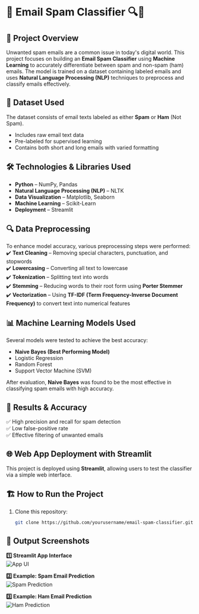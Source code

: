 # 📧 Email Spam Classifier 🔍📨

## 📌 Project Overview
Unwanted spam emails are a common issue in today's digital world. This project focuses on building an **Email Spam Classifier** using **Machine Learning** to accurately differentiate between spam and non-spam (ham) emails. The model is trained on a dataset containing labeled emails and uses **Natural Language Processing (NLP)** techniques to preprocess and classify emails effectively.  

## 📂 Dataset Used
The dataset consists of email texts labeled as either **Spam** or **Ham** (Not Spam).  
- Includes raw email text data  
- Pre-labeled for supervised learning  
- Contains both short and long emails with varied formatting  

## 🛠️ Technologies & Libraries Used
- **Python** – NumPy, Pandas  
- **Natural Language Processing (NLP)** – NLTK  
- **Data Visualization** – Matplotlib, Seaborn  
- **Machine Learning** – Scikit-Learn  
- **Deployment** – Streamlit  

## 🔍 Data Preprocessing
To enhance model accuracy, various preprocessing steps were performed:  
✔️ **Text Cleaning** – Removing special characters, punctuation, and stopwords  
✔️ **Lowercasing** – Converting all text to lowercase  
✔️ **Tokenization** – Splitting text into words  
✔️ **Stemming** – Reducing words to their root form using **Porter Stemmer**  
✔️ **Vectorization** – Using **TF-IDF (Term Frequency-Inverse Document Frequency)** to convert text into numerical features  

## 📊 Machine Learning Models Used
Several models were tested to achieve the best accuracy:  
- **Naive Bayes (Best Performing Model)**  
- Logistic Regression  
- Random Forest  
- Support Vector Machine (SVM)  

After evaluation, **Naive Bayes** was found to be the most effective in classifying spam emails with high accuracy.  

## 🚀 Results & Accuracy
✅ High precision and recall for spam detection  
✅ Low false-positive rate  
✅ Effective filtering of unwanted emails  

## 🌐 Web App Deployment with Streamlit  
This project is deployed using **Streamlit**, allowing users to test the classifier via a simple web interface.  

## 🏗️ How to Run the Project
1. Clone this repository:
   ```bash
   git clone https://github.com/yourusername/email-spam-classifier.git

## 📸 Output Screenshots  
**1️⃣ Streamlit App Interface**  
![App UI](Screenshots/Email_classifier.png)  

**2️⃣ Example: Spam Email Prediction**  
![Spam Prediction](Screenshots/Spam_email.png)  

**3️⃣ Example: Ham Email Prediction**  
![Ham Prediction](Screenshots/Ham_email.png)  
   

   
